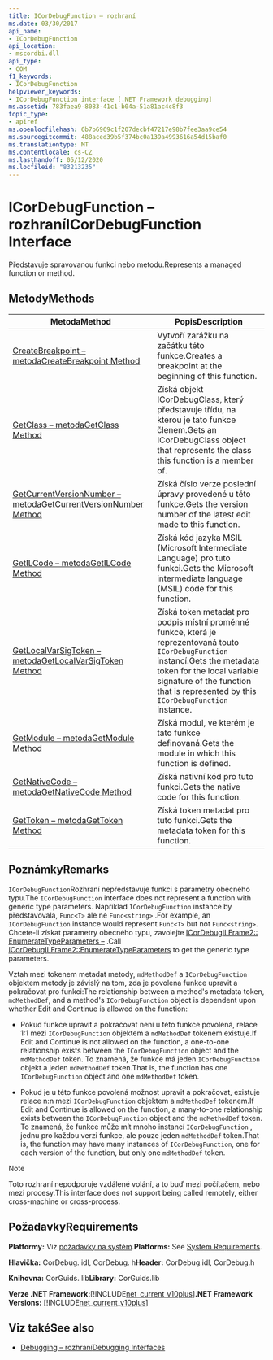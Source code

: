 ```yaml
---
title: ICorDebugFunction – rozhraní
ms.date: 03/30/2017
api_name:
- ICorDebugFunction
api_location:
- mscordbi.dll
api_type:
- COM
f1_keywords:
- ICorDebugFunction
helpviewer_keywords:
- ICorDebugFunction interface [.NET Framework debugging]
ms.assetid: 783faea9-8083-41c1-b04a-51a81ac4c8f3
topic_type:
- apiref
ms.openlocfilehash: 6b7b6969c1f207decbf47217e98b7fee3aa9ce54
ms.sourcegitcommit: 488aced39b5f374bc0a139a4993616a54d15baf0
ms.translationtype: MT
ms.contentlocale: cs-CZ
ms.lasthandoff: 05/12/2020
ms.locfileid: "83213235"
---
```

# <a name="icordebugfunction-interface"></a><span data-ttu-id="93552-102">ICorDebugFunction – rozhraní</span><span class="sxs-lookup"><span data-stu-id="93552-102">ICorDebugFunction Interface</span></span>

<span data-ttu-id="93552-103">Představuje spravovanou funkci nebo metodu.</span><span class="sxs-lookup"><span data-stu-id="93552-103">Represents a managed function or method.</span></span>  
  
## <a name="methods"></a><span data-ttu-id="93552-104">Metody</span><span class="sxs-lookup"><span data-stu-id="93552-104">Methods</span></span>  
  
|<span data-ttu-id="93552-105">Metoda</span><span class="sxs-lookup"><span data-stu-id="93552-105">Method</span></span>|<span data-ttu-id="93552-106">Popis</span><span class="sxs-lookup"><span data-stu-id="93552-106">Description</span></span>|  
|------------|-----------------|  
|[<span data-ttu-id="93552-107">CreateBreakpoint – metoda</span><span class="sxs-lookup"><span data-stu-id="93552-107">CreateBreakpoint Method</span></span>](icordebugfunction-createbreakpoint-method.md)|<span data-ttu-id="93552-108">Vytvoří zarážku na začátku této funkce.</span><span class="sxs-lookup"><span data-stu-id="93552-108">Creates a breakpoint at the beginning of this function.</span></span>|  
|[<span data-ttu-id="93552-109">GetClass – metoda</span><span class="sxs-lookup"><span data-stu-id="93552-109">GetClass Method</span></span>](icordebugfunction-getclass-method.md)|<span data-ttu-id="93552-110">Získá objekt ICorDebugClass, který představuje třídu, na kterou je tato funkce členem.</span><span class="sxs-lookup"><span data-stu-id="93552-110">Gets an ICorDebugClass object that represents the class this function is a member of.</span></span>|  
|[<span data-ttu-id="93552-111">GetCurrentVersionNumber – metoda</span><span class="sxs-lookup"><span data-stu-id="93552-111">GetCurrentVersionNumber Method</span></span>](icordebugfunction-getcurrentversionnumber-method.md)|<span data-ttu-id="93552-112">Získá číslo verze poslední úpravy provedené u této funkce.</span><span class="sxs-lookup"><span data-stu-id="93552-112">Gets the version number of the latest edit made to this function.</span></span>|  
|[<span data-ttu-id="93552-113">GetILCode – metoda</span><span class="sxs-lookup"><span data-stu-id="93552-113">GetILCode Method</span></span>](icordebugfunction-getilcode-method.md)|<span data-ttu-id="93552-114">Získá kód jazyka MSIL (Microsoft Intermediate Language) pro tuto funkci.</span><span class="sxs-lookup"><span data-stu-id="93552-114">Gets the Microsoft intermediate language (MSIL) code for this function.</span></span>|  
|[<span data-ttu-id="93552-115">GetLocalVarSigToken – metoda</span><span class="sxs-lookup"><span data-stu-id="93552-115">GetLocalVarSigToken Method</span></span>](icordebugfunction-getlocalvarsigtoken-method.md)|<span data-ttu-id="93552-116">Získá token metadat pro podpis místní proměnné funkce, která je reprezentovaná touto `ICorDebugFunction` instancí.</span><span class="sxs-lookup"><span data-stu-id="93552-116">Gets the metadata token for the local variable signature of the function that is represented by this `ICorDebugFunction` instance.</span></span>|  
|[<span data-ttu-id="93552-117">GetModule – metoda</span><span class="sxs-lookup"><span data-stu-id="93552-117">GetModule Method</span></span>](icordebugfunction-getmodule-method.md)|<span data-ttu-id="93552-118">Získá modul, ve kterém je tato funkce definovaná.</span><span class="sxs-lookup"><span data-stu-id="93552-118">Gets the module in which this function is defined.</span></span>|  
|[<span data-ttu-id="93552-119">GetNativeCode – metoda</span><span class="sxs-lookup"><span data-stu-id="93552-119">GetNativeCode Method</span></span>](icordebugfunction-getnativecode-method.md)|<span data-ttu-id="93552-120">Získá nativní kód pro tuto funkci.</span><span class="sxs-lookup"><span data-stu-id="93552-120">Gets the native code for this function.</span></span>|  
|[<span data-ttu-id="93552-121">GetToken – metoda</span><span class="sxs-lookup"><span data-stu-id="93552-121">GetToken Method</span></span>](icordebugfunction-gettoken-method.md)|<span data-ttu-id="93552-122">Získá token metadat pro tuto funkci.</span><span class="sxs-lookup"><span data-stu-id="93552-122">Gets the metadata token for this function.</span></span>|  
  
## <a name="remarks"></a><span data-ttu-id="93552-123">Poznámky</span><span class="sxs-lookup"><span data-stu-id="93552-123">Remarks</span></span>  
 <span data-ttu-id="93552-124">`ICorDebugFunction`Rozhraní nepředstavuje funkci s parametry obecného typu.</span><span class="sxs-lookup"><span data-stu-id="93552-124">The `ICorDebugFunction` interface does not represent a function with generic type parameters.</span></span> <span data-ttu-id="93552-125">Například `ICorDebugFunction` instance by představovala, `Func<T>` ale ne `Func<string>` .</span><span class="sxs-lookup"><span data-stu-id="93552-125">For example, an `ICorDebugFunction` instance would represent `Func<T>` but not `Func<string>`.</span></span> <span data-ttu-id="93552-126">Chcete-li získat parametry obecného typu, zavolejte [ICorDebugILFrame2:: EnumerateTypeParameters –](icordebugilframe2-enumeratetypeparameters-method.md) .</span><span class="sxs-lookup"><span data-stu-id="93552-126">Call [ICorDebugILFrame2::EnumerateTypeParameters](icordebugilframe2-enumeratetypeparameters-method.md) to get the generic type parameters.</span></span>  
  
 <span data-ttu-id="93552-127">Vztah mezi tokenem metadat metody, `mdMethodDef` a `ICorDebugFunction` objektem metody je závislý na tom, zda je povolena funkce upravit a pokračovat pro funkci:</span><span class="sxs-lookup"><span data-stu-id="93552-127">The relationship between a method's metadata token, `mdMethodDef`, and a method's `ICorDebugFunction` object is dependent upon whether Edit and Continue is allowed on the function:</span></span>  
  
- <span data-ttu-id="93552-128">Pokud funkce upravit a pokračovat není u této funkce povolená, relace 1:1 mezi `ICorDebugFunction` objektem a `mdMethodDef` tokenem existuje.</span><span class="sxs-lookup"><span data-stu-id="93552-128">If Edit and Continue is not allowed on the function, a one-to-one relationship exists between the `ICorDebugFunction` object and the `mdMethodDef` token.</span></span> <span data-ttu-id="93552-129">To znamená, že funkce má jeden `ICorDebugFunction` objekt a jeden `mdMethodDef` token.</span><span class="sxs-lookup"><span data-stu-id="93552-129">That is, the function has one `ICorDebugFunction` object and one `mdMethodDef` token.</span></span>  
  
- <span data-ttu-id="93552-130">Pokud je u této funkce povolená možnost upravit a pokračovat, existuje relace n:n mezi `ICorDebugFunction` objektem a `mdMethodDef` tokenem.</span><span class="sxs-lookup"><span data-stu-id="93552-130">If Edit and Continue is allowed on the function, a many-to-one relationship exists between the `ICorDebugFunction` object and the `mdMethodDef` token.</span></span> <span data-ttu-id="93552-131">To znamená, že funkce může mít mnoho instancí `ICorDebugFunction` , jednu pro každou verzi funkce, ale pouze jeden `mdMethodDef` token.</span><span class="sxs-lookup"><span data-stu-id="93552-131">That is, the function may have many instances of `ICorDebugFunction`, one for each version of the function, but only one `mdMethodDef` token.</span></span>  
  
> [!NOTE]
> <span data-ttu-id="93552-132">Toto rozhraní nepodporuje vzdálené volání, a to buď mezi počítačem, nebo mezi procesy.</span><span class="sxs-lookup"><span data-stu-id="93552-132">This interface does not support being called remotely, either cross-machine or cross-process.</span></span>  
  
## <a name="requirements"></a><span data-ttu-id="93552-133">Požadavky</span><span class="sxs-lookup"><span data-stu-id="93552-133">Requirements</span></span>  
 <span data-ttu-id="93552-134">**Platformy:** Viz [požadavky na systém](../../get-started/system-requirements.md).</span><span class="sxs-lookup"><span data-stu-id="93552-134">**Platforms:** See [System Requirements](../../get-started/system-requirements.md).</span></span>  
  
 <span data-ttu-id="93552-135">**Hlavička:** CorDebug. idl, CorDebug. h</span><span class="sxs-lookup"><span data-stu-id="93552-135">**Header:** CorDebug.idl, CorDebug.h</span></span>  
  
 <span data-ttu-id="93552-136">**Knihovna:**  CorGuids. lib</span><span class="sxs-lookup"><span data-stu-id="93552-136">**Library:**  CorGuids.lib</span></span>  
  
 <span data-ttu-id="93552-137">**Verze .NET Framework:**[!INCLUDE[net_current_v10plus](../../../../includes/net-current-v10plus-md.md)]</span><span class="sxs-lookup"><span data-stu-id="93552-137">**.NET Framework Versions:** [!INCLUDE[net_current_v10plus](../../../../includes/net-current-v10plus-md.md)]</span></span>  
  
## <a name="see-also"></a><span data-ttu-id="93552-138">Viz také</span><span class="sxs-lookup"><span data-stu-id="93552-138">See also</span></span>

- [<span data-ttu-id="93552-139">Debugging – rozhraní</span><span class="sxs-lookup"><span data-stu-id="93552-139">Debugging Interfaces</span></span>](debugging-interfaces.md)
